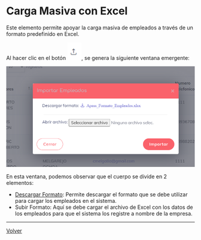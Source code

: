 # Carga Masiva con Excel

Este elemento permite apoyar la carga masiva de empleados a través de un formato predefinido en Excel.

Al hacer clic en el botón ![cmUpexcel](../img/upExcel.png), se genera la siguiente ventana emergente:

![emp](../img/Empleados2.png)

En esta ventana, podemos observar que el cuerpo se divide en 2 elementos:

* [Descargar Formato](./formatoMasivo.md): Permite descargar el formato que se debe utilizar para cargar los empleados en el sistema.
* Subir Formato: Aquí se debe cargar el archivo de Excel con los datos de los empleados para que el sistema los registre a nombre de la empresa.

---

[Volver](./index.md)